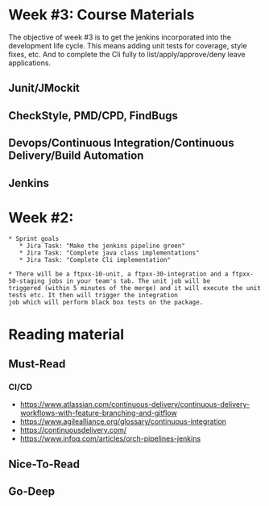 # Week #3: Course Materials

The objective of week #3 is to get the jenkins incorporated into the development life cycle. This means adding unit tests
for coverage, style fixes, etc. And to complete the Cli fully to list/apply/approve/deny leave applications.

## Junit/JMockit

## CheckStyle, PMD/CPD, FindBugs

## Devops/Continuous Integration/Continuous Delivery/Build Automation

## Jenkins

# Week #2:

    * Sprint goals
       * Jira Task: "Make the jenkins pipeline green"
       * Jira Task: "Complete java class implementations"
       * Jira Task: "Complete Cli implementation"

    * There will be a ftpxx-10-unit, a ftpxx-30-integration and a ftpxx-50-staging jobs in your team's tab. The unit job will be 
    triggered (within 5 minutes of the merge) and it will execute the unit tests etc. It then will trigger the integration 
    job which will perform black box tests on the package. 
     
# Reading material

## Must-Read

### CI/CD
  * https://www.atlassian.com/continuous-delivery/continuous-delivery-workflows-with-feature-branching-and-gitflow
  * https://www.agilealliance.org/glossary/continuous-integration
  * https://continuousdelivery.com/
  * https://www.infoq.com/articles/orch-pipelines-jenkins

## Nice-To-Read

## Go-Deep

  
